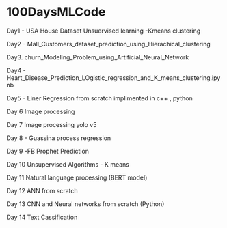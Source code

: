 # 100DaysMLCode

Day1 - USA House Dataset Unsuervised learning -Kmeans clustering

Day2 - Mall_Customers_dataset_prediction_using_Hierachical_clustering 

Day3. churn_Modeling_Problem_using_Artificial_Neural_Network

Day4 - Heart_Disease_Prediction_LOgistic_regression_and_K_means_clustering.ipynb

Day5 - Liner Regression from scratch implimented in c++ , python

Day 6  Image processing  

Day 7  Image processing yolo v5

Day 8 - Guassina process regression

Day 9 -FB Prophet Prediction

Day 10 Unsupervised Algorithms - K means

Day 11 Natural language processing (BERT model)

Day 12 ANN from scratch

Day 13 CNN and Neural networks from scratch (Python)

Day 14 Text Cassification
